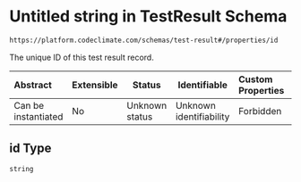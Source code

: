 # Untitled string in TestResult Schema

```txt
https://platform.codeclimate.com/schemas/test-result#/properties/id
```

The unique ID of this test result record.


| Abstract            | Extensible | Status         | Identifiable            | Custom Properties | Additional Properties | Access Restrictions | Defined In                                                                              |
| :------------------ | ---------- | -------------- | ----------------------- | :---------------- | --------------------- | ------------------- | --------------------------------------------------------------------------------------- |
| Can be instantiated | No         | Unknown status | Unknown identifiability | Forbidden         | Allowed               | none                | [TestResult.schema.json\*](../../schemas/TestResult.schema.json "open original schema") |

## id Type

`string`
